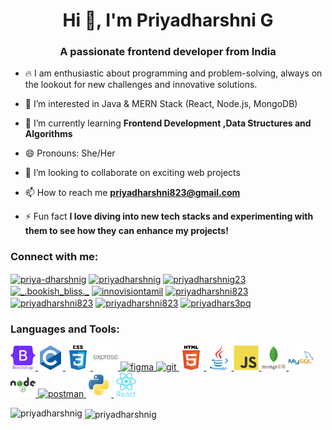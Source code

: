 <h1 align="center">Hi 👋, I'm Priyadharshni G</h1>
<h3 align="center">A passionate frontend developer from India</h3>

- 🔥 I am enthusiastic about programming and problem-solving, always on the lookout for new challenges and innovative solutions.
  
- 👀 I’m interested in Java & MERN Stack (React, Node.js, MongoDB)

-  🌱 I’m currently learning **Frontend Development ,Data Structures and Algorithms**

-  😄 Pronouns: She/Her

- 💞 I’m looking to collaborate on exciting web projects

- 📫 How to reach me **priyadharshni823@gmail.com**

- ⚡ Fun fact **I love diving into new tech stacks and experimenting with them to see how they can enhance my projects!**

<h3 align="left">Connect with me:</h3>
<p align="left">
<a href="https://codepen.io/priya-dharshnig" target="blank"><img align="center" src="https://raw.githubusercontent.com/rahuldkjain/github-profile-readme-generator/master/src/images/icons/Social/codepen.svg" alt="priya-dharshnig" height="30" width="40" /></a>
<a href="https://linkedin.com/in/priyadharshnig" target="blank"><img align="center" src="https://raw.githubusercontent.com/rahuldkjain/github-profile-readme-generator/master/src/images/icons/Social/linked-in-alt.svg" alt="priyadharshnig" height="30" width="40" /></a>
<a href="https://kaggle.com/priyadharshnig23" target="blank"><img align="center" src="https://raw.githubusercontent.com/rahuldkjain/github-profile-readme-generator/master/src/images/icons/Social/kaggle.svg" alt="priyadharshnig23" height="30" width="40" /></a>
<a href="https://instagram.com/_.bookish_bliss._" target="blank"><img align="center" src="https://raw.githubusercontent.com/rahuldkjain/github-profile-readme-generator/master/src/images/icons/Social/instagram.svg" alt="_.bookish_bliss._" height="30" width="40" /></a>
<a href="https://www.youtube.com/c/innovisiontamil" target="blank"><img align="center" src="https://raw.githubusercontent.com/rahuldkjain/github-profile-readme-generator/master/src/images/icons/Social/youtube.svg" alt="innovisiontamil" height="30" width="40" /></a>
<a href="https://www.codechef.com/users/priyadharshni823" target="blank"><img align="center" src="https://cdn.jsdelivr.net/npm/simple-icons@3.1.0/icons/codechef.svg" alt="priyadharshni823" height="30" width="40" /></a>
<a href="https://www.hackerrank.com/priyadharshni823" target="blank"><img align="center" src="https://raw.githubusercontent.com/rahuldkjain/github-profile-readme-generator/master/src/images/icons/Social/hackerrank.svg" alt="priyadharshni823" height="30" width="40" /></a>
<a href="https://www.leetcode.com/priyadharshni823" target="blank"><img align="center" src="https://raw.githubusercontent.com/rahuldkjain/github-profile-readme-generator/master/src/images/icons/Social/leet-code.svg" alt="priyadharshni823" height="30" width="40" /></a>
<a href="https://auth.geeksforgeeks.org/user/priyadhars3pq" target="blank"><img align="center" src="https://raw.githubusercontent.com/rahuldkjain/github-profile-readme-generator/master/src/images/icons/Social/geeks-for-geeks.svg" alt="priyadhars3pq" height="30" width="40" /></a>
</p>

<h3 align="left">Languages and Tools:</h3>
<p align="left"> <a href="https://getbootstrap.com" target="_blank" rel="noreferrer"> <img src="https://raw.githubusercontent.com/devicons/devicon/master/icons/bootstrap/bootstrap-plain-wordmark.svg" alt="bootstrap" width="40" height="40"/> </a> <a href="https://www.cprogramming.com/" target="_blank" rel="noreferrer"> <img src="https://raw.githubusercontent.com/devicons/devicon/master/icons/c/c-original.svg" alt="c" width="40" height="40"/> </a> <a href="https://www.w3schools.com/css/" target="_blank" rel="noreferrer"> <img src="https://raw.githubusercontent.com/devicons/devicon/master/icons/css3/css3-original-wordmark.svg" alt="css3" width="40" height="40"/> </a> <a href="https://expressjs.com" target="_blank" rel="noreferrer"> <img src="https://raw.githubusercontent.com/devicons/devicon/master/icons/express/express-original-wordmark.svg" alt="express" width="40" height="40"/> </a> <a href="https://www.figma.com/" target="_blank" rel="noreferrer"> <img src="https://www.vectorlogo.zone/logos/figma/figma-icon.svg" alt="figma" width="40" height="40"/> </a> <a href="https://git-scm.com/" target="_blank" rel="noreferrer"> <img src="https://www.vectorlogo.zone/logos/git-scm/git-scm-icon.svg" alt="git" width="40" height="40"/> </a> <a href="https://www.w3.org/html/" target="_blank" rel="noreferrer"> <img src="https://raw.githubusercontent.com/devicons/devicon/master/icons/html5/html5-original-wordmark.svg" alt="html5" width="40" height="40"/> </a> <a href="https://www.java.com" target="_blank" rel="noreferrer"> <img src="https://raw.githubusercontent.com/devicons/devicon/master/icons/java/java-original.svg" alt="java" width="40" height="40"/> </a> <a href="https://developer.mozilla.org/en-US/docs/Web/JavaScript" target="_blank" rel="noreferrer"> <img src="https://raw.githubusercontent.com/devicons/devicon/master/icons/javascript/javascript-original.svg" alt="javascript" width="40" height="40"/> </a> <a href="https://www.mongodb.com/" target="_blank" rel="noreferrer"> <img src="https://raw.githubusercontent.com/devicons/devicon/master/icons/mongodb/mongodb-original-wordmark.svg" alt="mongodb" width="40" height="40"/> </a> <a href="https://www.mysql.com/" target="_blank" rel="noreferrer"> <img src="https://raw.githubusercontent.com/devicons/devicon/master/icons/mysql/mysql-original-wordmark.svg" alt="mysql" width="40" height="40"/> </a> <a href="https://nodejs.org" target="_blank" rel="noreferrer"> <img src="https://raw.githubusercontent.com/devicons/devicon/master/icons/nodejs/nodejs-original-wordmark.svg" alt="nodejs" width="40" height="40"/> </a> <a href="https://postman.com" target="_blank" rel="noreferrer"> <img src="https://www.vectorlogo.zone/logos/getpostman/getpostman-icon.svg" alt="postman" width="40" height="40"/> </a> <a href="https://www.python.org" target="_blank" rel="noreferrer"> <img src="https://raw.githubusercontent.com/devicons/devicon/master/icons/python/python-original.svg" alt="python" width="40" height="40"/> </a> <a href="https://reactjs.org/" target="_blank" rel="noreferrer"> <img src="https://raw.githubusercontent.com/devicons/devicon/master/icons/react/react-original-wordmark.svg" alt="react" width="40" height="40"/> </a> </p>

<p><img align="left" src="https://github-readme-stats.vercel.app/api/top-langs?username=priyadharshnig&show_icons=true&locale=en&layout=compact" alt="priyadharshnig" /></p>

<p>&nbsp;<img align="center" src="https://github-readme-stats.vercel.app/api?username=priyadharshnig&show_icons=true&locale=en" alt="priyadharshnig" /></p>


